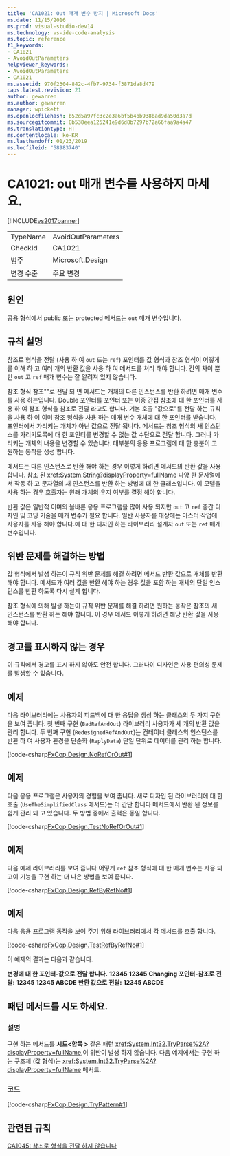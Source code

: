```yaml
---
title: 'CA1021: Out 매개 변수 방지 | Microsoft Docs'
ms.date: 11/15/2016
ms.prod: visual-studio-dev14
ms.technology: vs-ide-code-analysis
ms.topic: reference
f1_keywords:
- CA1021
- AvoidOutParameters
helpviewer_keywords:
- AvoidOutParameters
- CA1021
ms.assetid: 970f2304-842c-4fb7-9734-f3871da8d479
caps.latest.revision: 21
author: gewarren
ms.author: gewarren
manager: wpickett
ms.openlocfilehash: b52d5a97fc3c2e3a6bf5b4bb938bad9da50d3a7d
ms.sourcegitcommit: 8b538eea125241e9d6d8b7297b72a66faa9a4a47
ms.translationtype: HT
ms.contentlocale: ko-KR
ms.lasthandoff: 01/23/2019
ms.locfileid: "58983740"
---
```

# <a name="ca1021-avoid-out-parameters"></a>CA1021: out 매개 변수를 사용하지 마세요.
[!INCLUDE[vs2017banner](../includes/vs2017banner.md)]

|||
|-|-|
|TypeName|AvoidOutParameters|
|CheckId|CA1021|
|범주|Microsoft.Design|
|변경 수준|주요 변경|

## <a name="cause"></a>원인
 공용 형식에서 public 또는 protected 메서드는 `out` 매개 변수입니다.

## <a name="rule-description"></a>규칙 설명
 참조로 형식을 전달 (사용 하 여 `out` 또는 `ref`) 포인터를 값 형식과 참조 형식이 어떻게를 이해 하 고 여러 개의 반환 값을 사용 하 여 메서드를 처리 해야 합니다. 간의 차이 뿐만 `out` 고 `ref` 매개 변수는 잘 알려져 있지 않습니다.

 참조 형식 참조""로 전달 되 면 메서드는 개체의 다른 인스턴스를 반환 하려면 매개 변수를 사용 하는입니다. Double 포인터를 포인터 또는 이중 간접 참조에 대 한 포인터를 사용 하 여 참조 형식을 참조로 전달 라고도 합니다. 기본 호출 "값으로"를 전달 하는 규칙을 사용 하 여 이미 참조 형식을 사용 하는 매개 변수 개체에 대 한 포인터를 받습니다. 포인터에서 가리키는 개체가 아닌 값으로 전달 됩니다. 메서드는 참조 형식의 새 인스턴스를 가리키도록에 대 한 포인터를 변경할 수 없는 값 수단으로 전달 합니다. 그러나 가리키는 개체의 내용을 변경할 수 있습니다. 대부분의 응용 프로그램에 대 한 충분이 고 원하는 동작을 생성 합니다.

 메서드는 다른 인스턴스로 반환 해야 하는 경우 이렇게 하려면 메서드의 반환 값을 사용 합니다. 참조 된 <xref:System.String?displayProperty=fullName> 다양 한 문자열에서 작동 하 고 문자열의 새 인스턴스를 반환 하는 방법에 대 한 클래스입니다. 이 모델을 사용 하는 경우 호출자는 원래 개체의 유지 여부를 결정 해야 합니다.

 반환 값은 일반적 이며의 올바른 응용 프로그램을 많이 사용 되지만 `out` 고 `ref` 중간 디자인 및 코딩 기술을 매개 변수가 필요 합니다. 일반 사용자를 대상에는 마스터 작업에 사용자를 사용 해야 합니다.에 대 한 디자인 하는 라이브러리 설계자 `out` 또는 `ref` 매개 변수입니다.

## <a name="how-to-fix-violations"></a>위반 문제를 해결하는 방법
 값 형식에서 발생 하는이 규칙 위반 문제를 해결 하려면 메서드 반환 값으로 개체를 반환 해야 합니다. 메서드가 여러 값을 반환 해야 하는 경우 값을 포함 하는 개체의 단일 인스턴스를 반환 하도록 다시 설계 합니다.

 참조 형식에 의해 발생 하는이 규칙 위반 문제를 해결 하려면 원하는 동작은 참조의 새 인스턴스를 반환 하는 해야 합니다. 이 경우 메서드 이렇게 하려면 해당 반환 값을 사용 해야 합니다.

## <a name="when-to-suppress-warnings"></a>경고를 표시하지 않는 경우
 이 규칙에서 경고를 표시 하지 않아도 안전 합니다. 그러나이 디자인은 사용 편의성 문제를 발생할 수 있습니다.

## <a name="example"></a>예제
 다음 라이브러리에는 사용자의 피드백에 대 한 응답을 생성 하는 클래스의 두 가지 구현을 보여 줍니다. 첫 번째 구현 (`BadRefAndOut`) 라이브러리 사용자가 세 개의 반환 값을 관리 합니다. 두 번째 구현 (`RedesignedRefAndOut`)는 컨테이너 클래스의 인스턴스를 반환 하 여 사용자 환경을 단순화 (`ReplyData`) 단일 단위로 데이터를 관리 하는 합니다.

 [!code-csharp[FxCop.Design.NoRefOrOut#1](../snippets/csharp/VS_Snippets_CodeAnalysis/FxCop.Design.NoRefOrOut/cs/FxCop.Design.NoRefOrOut.cs#1)]

## <a name="example"></a>예제
 다음 응용 프로그램은 사용자의 경험을 보여 줍니다. 새로 디자인 된 라이브러리에 대 한 호출 (`UseTheSimplifiedClass` 메서드)는 더 간단 합니다 메서드에서 반환 된 정보를 쉽게 관리 되 고 있습니다. 두 방법 중에서 출력은 동일 합니다.

 [!code-csharp[FxCop.Design.TestNoRefOrOut#1](../snippets/csharp/VS_Snippets_CodeAnalysis/FxCop.Design.TestNoRefOrOut/cs/FxCop.Design.TestNoRefOrOut.cs#1)]

## <a name="example"></a>예제
 다음 예제 라이브러리를 보여 줍니다 어떻게 `ref` 참조 형식에 대 한 매개 변수는 사용 되 고이 기능을 구현 하는 더 나은 방법을 보여 줍니다.

 [!code-csharp[FxCop.Design.RefByRefNo#1](../snippets/csharp/VS_Snippets_CodeAnalysis/FxCop.Design.RefByRefNo/cs/FxCop.Design.RefByRefNo.cs#1)]

## <a name="example"></a>예제
 다음 응용 프로그램 동작을 보여 주기 위해 라이브러리에서 각 메서드를 호출 합니다.

 [!code-csharp[FxCop.Design.TestRefByRefNo#1](../snippets/csharp/VS_Snippets_CodeAnalysis/FxCop.Design.TestRefByRefNo/cs/FxCop.Design.TestRefByRefNo.cs#1)]

 이 예제의 결과는 다음과 같습니다.

 **변경에 대 한 포인터-값으로 전달 합니다.**
**12345**
**12345**
**Changing 포인터-참조로 전달:** 
**12345**
**12345 ABCDE**
**반환 값으로 전달:**
**12345 ABCDE**
## <a name="try-pattern-methods"></a>패턴 메서드를 시도 하세요.

### <a name="description"></a>설명
 구현 하는 메서드를 **시도\<항목 >** 같은 패턴 <xref:System.Int32.TryParse%2A?displayProperty=fullName>,이 위반이 발생 하지 않습니다. 다음 예제에서는 구현 하는 구조체 (값 형식)는 <xref:System.Int32.TryParse%2A?displayProperty=fullName> 메서드.

### <a name="code"></a>코드
 [!code-csharp[FxCop.Design.TryPattern#1](../snippets/csharp/VS_Snippets_CodeAnalysis/FxCop.Design.TryPattern/cs/FxCop.Design.TryPattern.cs#1)]

## <a name="related-rules"></a>관련된 규칙
 [CA1045: 참조로 형식을 전달 하지 않습니다](../code-quality/ca1045-do-not-pass-types-by-reference.md)
